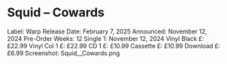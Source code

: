 # Squid – Cowards

Label: Warp
Release Date: February 7, 2025
Announced: November 12, 2024
Pre-Order Weeks: 12
Single 1: November 12, 2024
Vinyl Black £: £22.99
Vinyl Col 1 £: £22.99
CD 1 £: £10.99
Cassette £: £10.99
Download £: £6.99
Screenshot: Squid__Cowards.png